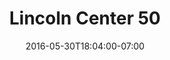 ---
title: "Lincoln Center 50"
description: "Conceptual design for a poster installation to commemorate Lincoln Center's 50th anniversary.\n\n"
date: "2016-05-30T18:04:00-07:00"
gallery: 
  - 
    url: "/assets/images/lincoln-center-3.jpg"
    caption: " "
  - 
    url: "/assets/images/lincoln-center-2.jpg"
    caption: " "
  - 
    url: "/assets/images/lincoln-center-1.jpg"
    caption: " "
tags: "print"
---